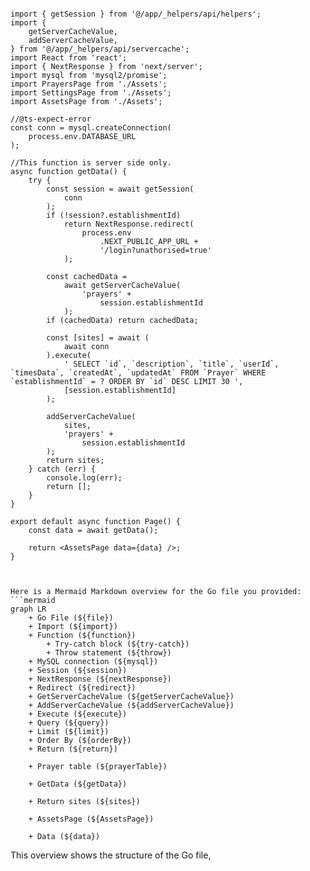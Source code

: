 ```tsx

import { getSession } from '@/app/_helpers/api/helpers';
import {
	getServerCacheValue,
	addServerCacheValue,
} from '@/app/_helpers/api/servercache';
import React from 'react';
import { NextResponse } from 'next/server';
import mysql from 'mysql2/promise';
import PrayersPage from './Assets';
import SettingsPage from './Assets';
import AssetsPage from './Assets';

//@ts-expect-error
const conn = mysql.createConnection(
	process.env.DATABASE_URL
);

//This function is server side only.
async function getData() {
	try {
		const session = await getSession(
			conn
		);
		if (!session?.establishmentId)
			return NextResponse.redirect(
				process.env
					.NEXT_PUBLIC_APP_URL +
					'/login?unathorised=true'
			);

		const cachedData =
			await getServerCacheValue(
				'prayers' +
					session.establishmentId
			);
		if (cachedData) return cachedData;

		const [sites] = await (
			await conn
		).execute(
			' SELECT `id`, `description`, `title`, `userId`, `timesData`, `createdAt`, `updatedAt` FROM `Prayer` WHERE `establishmentId` = ? ORDER BY `id` DESC LIMIT 30 ',
			[session.establishmentId]
		);

		addServerCacheValue(
			sites,
			'prayers' +
				session.establishmentId
		);
		return sites;
	} catch (err) {
		console.log(err);
		return [];
	}
}

export default async function Page() {
	const data = await getData();

	return <AssetsPage data={data} />;
}


```

```mermaid

Here is a Mermaid Markdown overview for the Go file you provided:
```mermaid
graph LR
    + Go File (${file})
    + Import (${import})
    + Function (${function})
        + Try-catch block (${try-catch})
        + Throw statement (${throw})
    + MySQL connection (${mysql})
    + Session (${session})
    + NextResponse (${nextResponse})
    + Redirect (${redirect})
    + GetServerCacheValue (${getServerCacheValue})
    + AddServerCacheValue (${addServerCacheValue})
    + Execute (${execute})
    + Query (${query})
    + Limit (${limit})
    + Order By (${orderBy})
    + Return (${return})

    + Prayer table (${prayerTable})

    + GetData (${getData})

    + Return sites (${sites})

    + AssetsPage (${AssetsPage})

    + Data (${data})

```
This overview shows the structure of the Go file,

```
